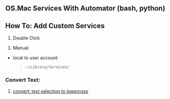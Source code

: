 ## OS.Mac Services With Automator (bash, python) ##

## How To: Add Custom Services ##

1. Double Click
 >
1. Manual
 - local to user account:
    >  `~/Library/Services/`

### Convert Text: ###

1. [convert: text selection to _lowercase_](/services/source/convert_to_lowercase.workflow)